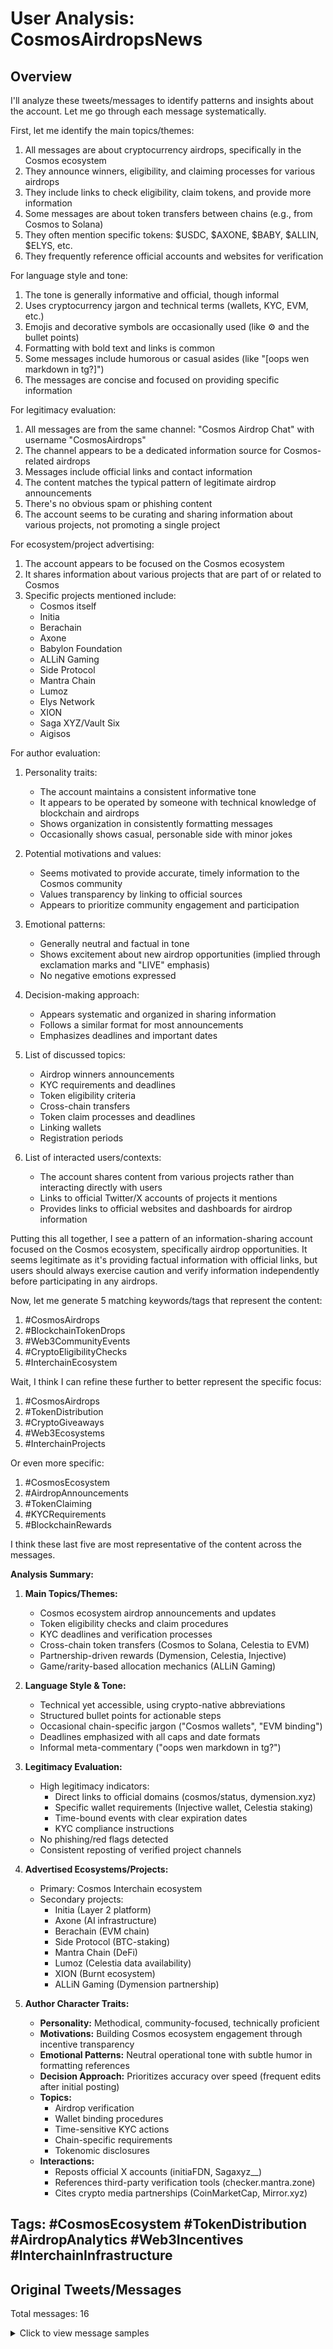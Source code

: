 # User Analysis: CosmosAirdropsNews

## Overview

<think>
I'll analyze these tweets/messages to identify patterns and insights about the account. Let me go through each message systematically.

First, let me identify the main topics/themes:

1. All messages are about cryptocurrency airdrops, specifically in the Cosmos ecosystem
2. They announce winners, eligibility, and claiming processes for various airdrops
3. They include links to check eligibility, claim tokens, and provide more information
4. Some messages are about token transfers between chains (e.g., from Cosmos to Solana)
5. They often mention specific tokens: $USDC, $AXONE, $BABY, $ALLIN, $ELYS, etc.
6. They frequently reference official accounts and websites for verification

For language style and tone:

1. The tone is generally informative and official, though informal
2. Uses cryptocurrency jargon and technical terms (wallets, KYC, EVM, etc.)
3. Emojis and decorative symbols are occasionally used (like ⚙️ and the bullet points)
4. Formatting with bold text and links is common
5. Some messages include humorous or casual asides (like "[oops wen markdown in tg?]")
6. The messages are concise and focused on providing specific information

For legitimacy evaluation:

1. All messages are from the same channel: "Cosmos Airdrop Chat" with username "CosmosAirdrops"
2. The channel appears to be a dedicated information source for Cosmos-related airdrops
3. Messages include official links and contact information
4. The content matches the typical pattern of legitimate airdrop announcements
5. There's no obvious spam or phishing content
6. The account seems to be curating and sharing information about various projects, not promoting a single project

For ecosystem/project advertising:

1. The account appears to be focused on the Cosmos ecosystem
2. It shares information about various projects that are part of or related to Cosmos
3. Specific projects mentioned include:
   - Cosmos itself
   - Initia
   - Berachain
   - Axone
   - Babylon Foundation
   - ALLiN Gaming
   - Side Protocol
   - Mantra Chain
   - Lumoz
   - Elys Network
   - XION
   - Saga XYZ/Vault Six
   - Aigisos

For author evaluation:

1. Personality traits:
   - The account maintains a consistent informative tone
   - It appears to be operated by someone with technical knowledge of blockchain and airdrops
   - Shows organization in consistently formatting messages
   - Occasionally shows casual, personable side with minor jokes

2. Potential motivations and values:
   - Seems motivated to provide accurate, timely information to the Cosmos community
   - Values transparency by linking to official sources
   - Appears to prioritize community engagement and participation

3. Emotional patterns:
   - Generally neutral and factual in tone
   - Shows excitement about new airdrop opportunities (implied through exclamation marks and "LIVE" emphasis)
   - No negative emotions expressed

4. Decision-making approach:
   - Appears systematic and organized in sharing information
   - Follows a similar format for most announcements
   - Emphasizes deadlines and important dates

5. List of discussed topics:
   - Airdrop winners announcements
   - KYC requirements and deadlines
   - Token eligibility criteria
   - Cross-chain transfers
   - Token claim processes and deadlines
   - Linking wallets
   - Registration periods

6. List of interacted users/contexts:
   - The account shares content from various projects rather than interacting directly with users
   - Links to official Twitter/X accounts of projects it mentions
   - Provides links to official websites and dashboards for airdrop information

Putting this all together, I see a pattern of an information-sharing account focused on the Cosmos ecosystem, specifically airdrop opportunities. It seems legitimate as it's providing factual information with official links, but users should always exercise caution and verify information independently before participating in any airdrops.

Now, let me generate 5 matching keywords/tags that represent the content:
1. #CosmosAirdrops
2. #BlockchainTokenDrops
3. #Web3CommunityEvents
4. #CryptoEligibilityChecks
5. #InterchainEcosystem

Wait, I think I can refine these further to better represent the specific focus:
1. #CosmosAirdrops
2. #TokenDistribution
3. #CryptoGiveaways
4. #Web3Ecosystems
5. #InterchainProjects

Or even more specific:
1. #CosmosEcosystem
2. #AirdropAnnouncements
3. #TokenClaiming
4. #KYCRequirements
5. #BlockchainRewards

I think these last five are most representative of the content across the messages.
</think>

**Analysis Summary:**

1. **Main Topics/Themes:**
   - Cosmos ecosystem airdrop announcements and updates
   - Token eligibility checks and claim procedures
   - KYC deadlines and verification processes
   - Cross-chain token transfers (Cosmos to Solana, Celestia to EVM)
   - Partnership-driven rewards (Dymension, Celestia, Injective)
   - Game/rarity-based allocation mechanics (ALLiN Gaming)

2. **Language Style & Tone:**
   - Technical yet accessible, using crypto-native abbreviations
   - Structured bullet points for actionable steps
   - Occasional chain-specific jargon ("Cosmos wallets", "EVM binding")
   - Deadlines emphasized with all caps and date formats
   - Informal meta-commentary ("oops wen markdown in tg?")

3. **Legitimacy Evaluation:**
   - High legitimacy indicators: 
     - Direct links to official domains (cosmos/status, dymension.xyz)
     - Specific wallet requirements (Injective wallet, Celestia staking)
     - Time-bound events with clear expiration dates
     - KYC compliance instructions
   - No phishing/red flags detected
   - Consistent reposting of verified project channels

4. **Advertised Ecosystems/Projects:**
   - Primary: Cosmos Interchain ecosystem
   - Secondary projects:
     - Initia (Layer 2 platform)
     - Axone (AI infrastructure)
     - Berachain (EVM chain)
     - Side Protocol (BTC-staking)
     - Mantra Chain (DeFi)
     - Lumoz (Celestia data availability)
     - XION (Burnt ecosystem)
     - ALLiN Gaming (Dymension partnership)

5. **Author Character Traits:**
   - **Personality:** Methodical, community-focused, technically proficient
   - **Motivations:** Building Cosmos ecosystem engagement through incentive transparency
   - **Emotional Patterns:** Neutral operational tone with subtle humor in formatting references
   - **Decision Approach:** Prioritizes accuracy over speed (frequent edits after initial posting)
   - **Topics:** 
     - Airdrop verification
     - Wallet binding procedures
     - Time-sensitive KYC actions
     - Chain-specific requirements
     - Tokenomic disclosures
   - **Interactions:** 
     - Reposts official X accounts (initiaFDN, Sagaxyz__)
     - References third-party verification tools (checker.mantra.zone)
     - Cites crypto media partnerships (CoinMarketCap, Mirror.xyz)

**Tags:** #CosmosEcosystem #TokenDistribution #AirdropAnalytics #Web3Incentives #InterchainInfrastructure
---
## Original Tweets/Messages

Total messages: 16

<details>
<summary>Click to view message samples</summary>

| Type | Content |
|------|---------|
| telegram_message | {"message_id": 1064694, "text": "\u269b Winners of Find Your Cosmonaut Community Event have been emailed! \u269b\n\n100 winners are eligible to receive $100 USDC each. Check the email you provided ... |
| telegram_message | {"message_id": 1062688, "text": "Leap team is still maintaining their airdrops info + claim dashboard. Lots of them can even be checked directly in the [tool here](https://app.leapwallet.io/airdrop... |
| telegram_message | {"message_id": 1061484, "text": "Initia claim is `L I V E` \nIt's not even geoblocking Canada, good enough for me\n\nhttps://airdrop.initia.xyz/", "date": "2025-04-27T18:32:32+00:00", "channel": {"... |
| telegram_message | {"message_id": 1055854, "text": "**The Initia Airdrop **\n\nUsers can check their eligibility now at: airdrop.initia.xyz. \n\nAllocations will be claimable for 30 days after Initia\u2019s public ma... |
| telegram_message | {"message_id": 1050705, "text": "$AXONE Airdrop\n\nEligible for:\n\nNFT Holders: Badkids, CelestineSloths, MadScientists\nCosmos Stakers: $ATOM, $OSMO, $TIA, $AKT, $LAVA, $ORAI, $FET, $SCRT, $DVPN,... |
| telegram_message | {"message_id": 1049399, "text": "$BABY Airdrop Registration is LIVE!:  **https://airdrop.babylon.foundation/**\n\nRead the full details & register now:  : **https://babylon.foundation/blogs/airdrop... |
| telegram_message | {"message_id": 1046819, "text": "**$ALLIN**** airdrop**\n\nAllocation - 170,000,000 tokens {17% of their Supply}\n\nHow to claim your share -- \n - [**Visit ALLiNGaming site**](https://app.allingam... |
| telegram_message | {"message_id": 1045301, "text": "**Berachain Airdrop**\n\nAirdrop checker at: https://checker.berachain.com\n\nDistribution details at: https://blog.berachain.com/blog/berachain-airdrop-overview\n\... |
| telegram_message | {"message_id": 1026619, "text": "$ELYS Eligibility Checker\n\nCheck: https://airdrop.elys.network/\n\nDetails about eligibility criteria: https://mirror.xyz/elys-network.eth/YbCsO4mjXfCLmNvujCGqfL5... |
| telegram_message | {"message_id": 1023065, "text": "$XION Airdrop is Live!\n\nEligibility: Ninja Pass holders and Premier Ninjas holders who have held their NFTs for at least 8 months\n\nClaim: https://believe.xion.b... |
| telegram_message | {"message_id": 1020454, "text": "UWU airdrop holders,\nIf you have UWU on the COSMOS chain, you can register to transfer your entire UWU wallet to Solana\nYou have until the end of the year to regi... |
| telegram_message | {"message_id": 1015293, "text": "https://x.com/SideProtocol/status/1860172040810168600\n\nChecker is live: http://genesis.side.one\n\nMake sure to use BTC (Taproot), ERC (0x), Cosmos & Solana addre... |
| telegram_message | {"message_id": 1011522, "text": "You can view your updated AIG token allocation by visiting https://aigisos.fyi and entering your 0x styled wallet address. \nUnder the token transfer tab, you will ... |
| telegram_message | {"message_id": 1008912, "text": "The community can now check their allocations of the 50M $OM GenDrop.\u00a0\n\nhttps://checker.mantra.zone\n\n\nMore details: https://www.mantrachain.io/resources/a... |
| telegram_message | {"message_id": 1008311, "text": "LUMOZ Airdrop for Celestia Stakers\n\nCheck your eligibility by visiting: https://lumoz.org/airdrop\nClick the check button next to \u201cThe active users in Celest... |
| telegram_message | {"message_id": 1003479, "text": "**Vault Six is now open**\n\nClaim link - http://claim.airdrop.saga.xyz\nTweet - https://x.com/Sagaxyz__/status/1848411514635718817\nEligibility criteria - https://... |

</details>
